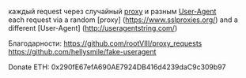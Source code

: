 каждый request через случайный [proxy](https://www.sslproxies.org/) и разным [User-Agent](http://useragentstring.com/)  
each request via a random [proxy] (https://www.sslproxies.org/) and a different [User-Agent] (http://useragentstring.com/)  

Благодарности:
https://github.com/rootVIII/proxy_requests
https://github.com/hellysmile/fake-useragent  

Donate ETH: 0x290fE67efA690AE7924DB416d4239daC9c309b97
